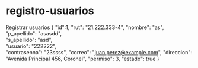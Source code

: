 # registro-usuarios
Registrar usuarios
{
    "id":1,
    "rut": "21.222.333-4",
    "nombre": "as",
    "p_apellido": "asasdd",     
    "s_apellido": "asd",   
    "usuario": "222222",         
    "contrasenna": "23ssss",
    "correo": "juan.perez@example.com",
    "direccion": "Avenida Principal 456, Coronel",
    "permiso": 3,
    "estado": true
}